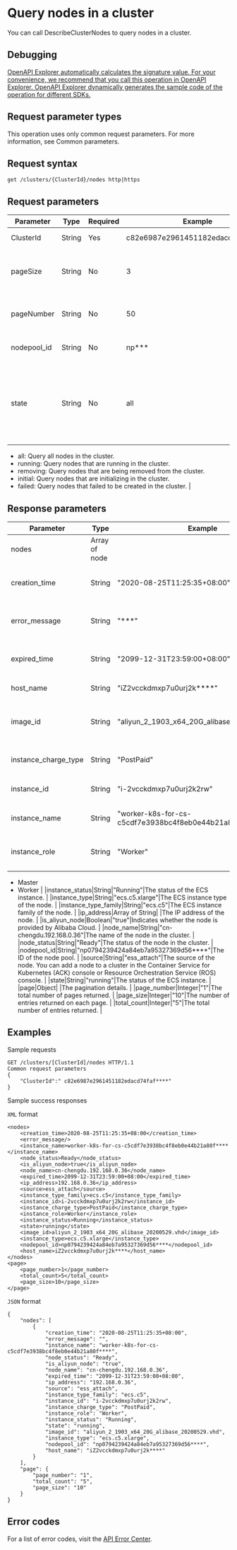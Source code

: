 # Query nodes in a cluster

You can call DescribeClusterNodes to query nodes in a cluster.

## Debugging

[OpenAPI Explorer automatically calculates the signature value. For your convenience, we recommend that you call this operation in OpenAPI Explorer. OpenAPI Explorer dynamically generates the sample code of the operation for different SDKs.](https://api.aliyun.com/#product=CS&api=DescribeClusterNodes&type=ROA&version=2015-12-15)

## Request parameter types

This operation uses only common request parameters. For more information, see Common parameters.

## Request syntax

```
get /clusters/{ClusterId}/nodes http|https
```

## Request parameters

|Parameter|Type|Required|Example|Description|
|---------|----|--------|-------|-----------|
|ClusterId|String|Yes|c82e6987e2961451182edacd74faf\*\*\*\*|The ID of the cluster. |
|pageSize|String|No|3|The number of entries to return on each page. |
|pageNumber|String|No|50|The total number of pages to return. |
|nodepool\_id|String|No|np\*\*\*|The ID of the node pool. |
|state|String|No|all|The status of nodes in the cluster. You can filter nodes by node status. Valid values:

 -   all: Query all nodes in the cluster.
-   running: Query nodes that are running in the cluster.
-   removing: Query nodes that are being removed from the cluster.
-   initial: Query nodes that are initializing in the cluster.
-   failed: Query nodes that failed to be created in the cluster. |

## Response parameters

|Parameter|Type|Example|Description|
|---------|----|-------|-----------|
|nodes|Array of node| |A list of nodes. |
|creation\_time|String|"2020-08-25T11:25:35+08:00"|The time when the node was created. |
|error\_message|String|"\*\*\*"|The error message about the node. |
|expired\_time|String|"2099-12-31T23:59:00+08:00"|The expiration time of the node. |
|host\_name|String|"iZ2vcckdmxp7u0urj2k\*\*\*\*"|The name of the host. |
|image\_id|String|"aliyun\_2\_1903\_x64\_20G\_alibase\_20200529.vhd"|The ID of the system image used by the node. |
|instance\_charge\_type|String|"PostPaid"|The billing method of the node. |
|instance\_id|String|"i-2vcckdmxp7u0urj2k2rw"|The ID of the ECS instance. |
|instance\_name|String|"worker-k8s-for-cs-c5cdf7e3938bc4f8eb0e44b21a80f\*\*\*\*"|The name of the ECS instance. |
|instance\_role|String|"Worker"|The role of the node. Valid values:

 -   Master
-   Worker |
|instance\_status|String|"Running"|The status of the ECS instance. |
|instance\_type|String|"ecs.c5.xlarge"|The ECS instance type of the node. |
|instance\_type\_family|String|"ecs.c5"|The ECS instance family of the node. |
|ip\_address|Array of String| |The IP address of the node. |
|is\_aliyun\_node|Boolean|"true"|Indicates whether the node is provided by Alibaba Cloud. |
|node\_name|String|"cn-chengdu.192.168.0.36"|The name of the node in the cluster. |
|node\_status|String|"Ready"|The status of the node in the cluster. |
|nodepool\_id|String|"np0794239424a84eb7a95327369d56\*\*\*\*"|The ID of the node pool. |
|source|String|"ess\_attach"|The source of the node. You can add a node to a cluster in the Container Service for Kubernetes \(ACK\) console or Resource Orchestration Service \(ROS\) console. |
|state|String|"running"|The status of the ECS instance. |
|page|Object| |The pagination details. |
|page\_number|Integer|"1"|The total number of pages returned. |
|page\_size|Integer|"10"|The number of entries returned on each page. |
|total\_count|Integer|"5"|The total number of entries returned. |

## Examples

Sample requests

```
GET /clusters/[ClusterId]/nodes HTTP/1.1
Common request parameters
{
    "ClusterId":" c82e6987e2961451182edacd74faf****"
}
```

Sample success responses

`XML` format

```
<nodes>
    <creation_time>2020-08-25T11:25:35+08:00</creation_time>
    <error_message/>
    <instance_name>worker-k8s-for-cs-c5cdf7e3938bc4f8eb0e44b21a80f****</instance_name>
    <node_status>Ready</node_status>
    <is_aliyun_node>true</is_aliyun_node>
    <node_name>cn-chengdu.192.168.0.36</node_name>
    <expired_time>2099-12-31T23:59:00+08:00</expired_time>
    <ip_address>192.168.0.36</ip_address>
    <source>ess_attach</source>
    <instance_type_family>ecs.c5</instance_type_family>
    <instance_id>i-2vcckdmxp7u0urj2k2rw</instance_id>
    <instance_charge_type>PostPaid</instance_charge_type>
    <instance_role>Worker</instance_role>
    <instance_status>Running</instance_status>
    <state>running</state>
    <image_id>aliyun_2_1903_x64_20G_alibase_20200529.vhd</image_id>
    <instance_type>ecs.c5.xlarge</instance_type>
    <nodepool_id>np0794239424a84eb7a95327369d56****</nodepool_id>
    <host_name>iZ2vcckdmxp7u0urj2k****</host_name>
</nodes>
<page>
    <page_number>1</page_number>
    <total_count>5</total_count>
    <page_size>10</page_size>
</page>
```

`JSON` format

```
{
    "nodes": [
        {
            "creation_time": "2020-08-25T11:25:35+08:00",
            "error_message": "",
            "instance_name": "worker-k8s-for-cs-c5cdf7e3938bc4f8eb0e44b21a80f****",
            "node_status": "Ready",
            "is_aliyun_node": "true",
            "node_name": "cn-chengdu.192.168.0.36",
            "expired_time": "2099-12-31T23:59:00+08:00",
            "ip_address": "192.168.0.36",
            "source": "ess_attach",
            "instance_type_family": "ecs.c5",
            "instance_id": "i-2vcckdmxp7u0urj2k2rw",
            "instance_charge_type": "PostPaid",
            "instance_role": "Worker",
            "instance_status": "Running",
            "state": "running",
            "image_id": "aliyun_2_1903_x64_20G_alibase_20200529.vhd",
            "instance_type": "ecs.c5.xlarge",
            "nodepool_id": "np0794239424a84eb7a95327369d56****",
            "host_name": "iZ2vcckdmxp7u0urj2k****"
        }
    ],
    "page": {
        "page_number": "1",
        "total_count": "5",
        "page_size": "10"
    }
}
```

## Error codes

For a list of error codes, visit the [API Error Center](https://error-center.alibabacloud.com/status/product/CS).

